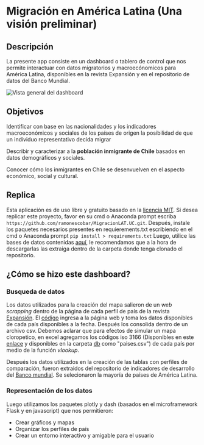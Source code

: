 # Migración en América Latina (Una visión preliminar)

## Descripción
La presente app consiste en un dashboard o tablero de control que nos permite interactuar con datos migratorios y macroecónomicos para América Latina, disponibles en la revista Expansión y en el repositorio de datos del Banco Mundial.

![Vista general del dashboard](https://github.com/calvarad/p-g1/blob/master/General.gif)
## Objetivos
Identificar con base en las nacionalidades y los indicadores macroeconómicos y sociales de los países de origen la posibilidad de que un individuo representativo decida migrar

Describir y caracterizar a la **población inmigrante de Chile** basados en datos demográficos y sociales. 

Conocer cómo los inmigrantes en Chile se desenvuelven en el aspecto económico, social y cultural.

## Replica
Esta aplicación es de uso libre y gratuito basado en la [licencia MIT](https://github.com/ramonescobar/MigracionLAT.UC/blob/gh-pages/LICENSE.txt).
Si desea replicar este proyecto, favor en su cmd o Anaconda prompt escriba `https://github.com/ramonescobar/MigracionLAT.UC.git`. 
Después, instale los paquetes necesarios presentes en requierements.txt escribiendo en el cmd o Anaconda prompt `pip install > requirements.txt`
Luego, utilice las bases de datos contenidas [aquí](https://www.dropbox.com/sh/6y8ec7p3cz0uxme/AACoT7PymDcHXj6iHtiTf6fPa?dl=0), le recomendamos que a la hora de descargarlas las extraiga dentro de la carpeta donde tenga clonado el repositorio.

## ¿Cómo se hizo este dashboard?
### Busqueda de datos 

Los datos utilizados para la creación del mapa salieron de un *web scrapping* dentro de la página de cada perfil de país de la revista [Expansión](https://datosmacro.expansion.com/demografia/migracion/inmigracion/chile). El [código](https://github.com/calvarad/p-g1/blob/master/Web_data.py) ingresa a la página web y toma los datos disponibles de cada país disponibles a la fecha. Después los consolida dentro de un archivo csv. 
Debemos aclarar que para efectos de simular un mapa cloropetico, en excel agregamos los códigos iso 3166 (Disponibles en este [enlace](https://github.com/lukes/ISO-3166-Countries-with-Regional-Codes/blob/master/all/all.csv) y disponibles en la carpeta [db](https://www.dropbox.com/sh/6y8ec7p3cz0uxme/AACoT7PymDcHXj6iHtiTf6fPa?dl=0) como "paises.csv") de cada país por medio de la función *vlookup*.

Después los datos utilizados en la creación de las tablas con perfiles de comparación, fueron extraidos del repositorio de indicadores de desarrollo del [Banco mundial](http://databank.worldbank.org/data/source/world-development-indicators#). Se selecionaron la mayoría de países de América Latina.

### Representación de los datos

Luego utilizamos los paquetes plotly y dash (basados en el microframework Flask y en javascript) que nos permitieron:
* Crear gráficos y mapas
* Organizar los perfiles de país
* Crear un entorno interactivo y amigable para el usuario




